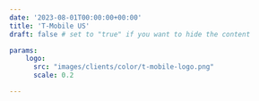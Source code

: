 ```yaml
---
date: '2023-08-01T00:00:00+00:00'
title: 'T-Mobile US'
draft: false # set to "true" if you want to hide the content

params:
    logo:
      src: "images/clients/color/t-mobile-logo.png"
      scale: 0.2

---
```

